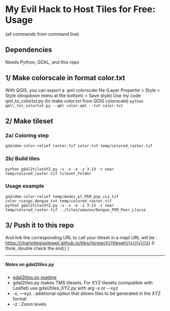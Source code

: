 # My Evil Hack to Host Tiles for Free: Usage 
(all commands from command line)

## Dependencies
Needs Python, GDAL, and this repo

## 1/ Make colorscale in format color.txt
With QGIS, you can export a .qml colorscale file (Layer Propertie > Style > Style (dropdown menu at the bottom) > Save style)
Use my code qml_to_colortxt.py (to make color.txt from QGIS colorscale)
```python qml\_to\_colortxt.py --qml color.qml --txt color.txt```

## 2/ Make tileset
### 2a/ Coloring step
```gdaldem color-relief raster.tif color.txt temp/colored_raster.tif ```

### 2b/ Build tiles 
``` python gdal2tilesXYZ.py -v -x -e -z 3-13 -r near temp/colored_raster.tif tileset_Folder ``` 

### Usage example
```
gdaldem color-relief temp/Aedes_pl_PEM_pop_viz.tif color_riesgo_dengue.txt temp/colored_raster.tif 
python gdal2tilesXYZ.py -v -x -e -z 3-13 -r near temp/colored_raster.tif ../tiles/amazon/Dengue_PEM_Peor_Lluvio 
``` 
## 3/ Push it to this repo
And link the corresponding URL to call your tileset in a map!
URL will be : https://charlottegiseleweil.github.io/tiles/{project}/{tileset}/{x}/{y}/{z} (I think, double check the end;) )

______


##### Notes on gdal2tiles.py
* [gdal2tiles.py readme](https://www.gdal.org/gdal2tiles.html) 
* gdal2tiles.py makes TMS tilesets. For XYZ tilesets (compatible with Leaflet) use gdal2tiles_XYZ.py with arg -x or --xyz
* -x, —xyz : additional option that allows tiles to be generated in the XYZ format
* -z : Zoom levels


